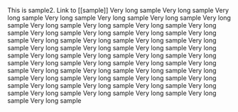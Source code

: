 This is sample2. 
Link to [[sample]]
Very long sample
Very long sample
Very long sample
Very long sample
Very long sample
Very long sample
Very long sample
Very long sample
Very long sample
Very long sample
Very long sample
Very long sample
Very long sample
Very long sample
Very long sample
Very long sample
Very long sample
Very long sample
Very long sample
Very long sample
Very long sample
Very long sample
Very long sample
Very long sample
Very long sample
Very long sample
Very long sample
Very long sample
Very long sample
Very long sample
Very long sample
Very long sample
Very long sample
Very long sample
Very long sample
Very long sample
Very long sample
Very long sample
Very long sample
Very long sample
Very long sample
Very long sample
Very long sample
Very long sample
Very long sample
Very long sample
Very long sample
Very long sample